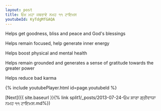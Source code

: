 ```yaml
---
layout: post
title: ਓਮ ਮਹਾ ਜਥਰਾਵੇ ਨਮਹ ੧੧ ਟਾਇਮਸ
youtubeId: KyTdgMfGAQA
---
```

 
 
Helps get goodness, bliss and peace and God's blessings
 
Helps remain focused, help generate inner energy 
 
Helps boost physical and mental health 
 
Helps remain grounded and generates a sense of gratitude towards the greater power 
 
Helps reduce bad karma
 
 
 
 


{% include youtubePlayer.html id=page.youtubeId %}
 
[Next]({{ site.baseurl }}{% link  split1/_posts/2013-07-24-ਓਮ ਸਾਰਾ ਗ੍ਰੀਵਾਯਾ ਨਮਹ ੧੧ ਟਾਇਮਸ.md%})
 

